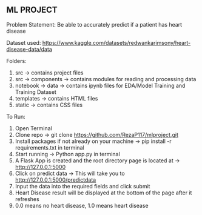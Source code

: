 ## ML PROJECT

Problem Statement: Be able to accurately predict if a patient has heart disease 

Dataset used: https://www.kaggle.com/datasets/redwankarimsony/heart-disease-data/data

Folders:
1. src -> contains project files
2. src -> components -> contains modules for reading and processing data
3. notebook -> data -> contains ipynb files for EDA/Model Training and Training Dataset 
4. templates -> contains HTML files 
5. static -> contains CSS files 

To Run: 
1. Open Terminal 
2. Clone repo -> git clone https://github.com/RezaP117/mlproject.git
3. Install packages if not already on your machine -> pip install -r requirements.txt in terminal 
4. Start running -> Python app.py in terminal 
5. A Flask App is created and the root directory page is located at -> http://127.0.0.1:5000
6. Click on predict data -> This will take you to http://127.0.0.1:5000/predictdata
7. Input the data into the required fields and click submit
8. Heart Disease result will be displayed at the bottom of the page after it refreshes
9. 0.0 means no heart disease, 1.0 means heart disease 
